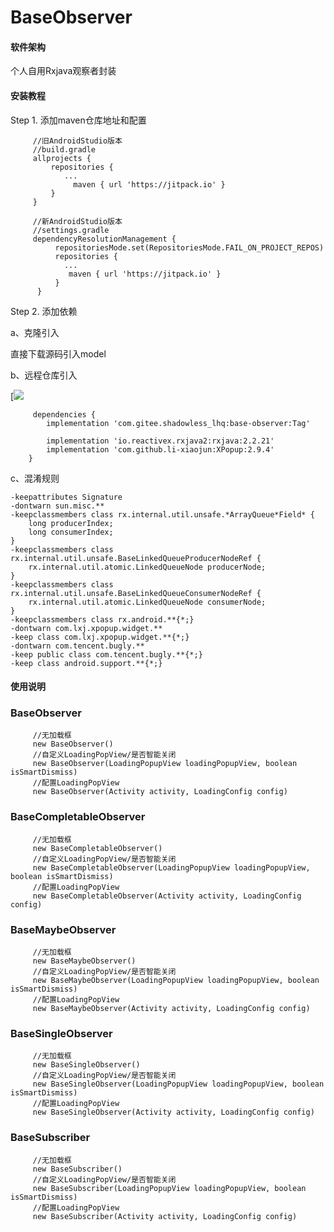 # BaseObserver

#### 软件架构

个人自用Rxjava观察者封装

#### 安装教程

Step 1. 添加maven仓库地址和配置

```
     //旧AndroidStudio版本
     //build.gradle
     allprojects {
         repositories {
            ...
              maven { url 'https://jitpack.io' }
         }
     }
     
     //新AndroidStudio版本
     //settings.gradle
     dependencyResolutionManagement {
          repositoriesMode.set(RepositoriesMode.FAIL_ON_PROJECT_REPOS)
          repositories {
            ...
             maven { url 'https://jitpack.io' }
          }
      }
```

Step 2. 添加依赖

a、克隆引入

直接下载源码引入model

b、远程仓库引入

[[![](https://jitpack.io/v/com.gitee.shadowless_lhq/base-observer.svg)](https://jitpack.io/#com.gitee.shadowless_lhq/base-observer)

```
     dependencies {
        implementation 'com.gitee.shadowless_lhq:base-observer:Tag'

        implementation 'io.reactivex.rxjava2:rxjava:2.2.21'
        implementation 'com.github.li-xiaojun:XPopup:2.9.4'
    }
```

c、混淆规则

```
-keepattributes Signature
-dontwarn sun.misc.**
-keepclassmembers class rx.internal.util.unsafe.*ArrayQueue*Field* {
    long producerIndex;
    long consumerIndex;
}
-keepclassmembers class rx.internal.util.unsafe.BaseLinkedQueueProducerNodeRef {
    rx.internal.util.atomic.LinkedQueueNode producerNode;
}
-keepclassmembers class rx.internal.util.unsafe.BaseLinkedQueueConsumerNodeRef {
    rx.internal.util.atomic.LinkedQueueNode consumerNode;
}
-keepclassmembers class rx.android.**{*;}
-dontwarn com.lxj.xpopup.widget.**
-keep class com.lxj.xpopup.widget.**{*;}
-dontwarn com.tencent.bugly.**
-keep public class com.tencent.bugly.**{*;}
-keep class android.support.**{*;}
```

#### 使用说明

### BaseObserver

```
     //无加载框
     new BaseObserver()
     //自定义LoadingPopView/是否智能关闭
     new BaseObserver(LoadingPopupView loadingPopupView, boolean isSmartDismiss)
     //配置LoadingPopView
     new BaseObserver(Activity activity, LoadingConfig config)
```

### BaseCompletableObserver

```
     //无加载框
     new BaseCompletableObserver()
     //自定义LoadingPopView/是否智能关闭
     new BaseCompletableObserver(LoadingPopupView loadingPopupView, boolean isSmartDismiss)
     //配置LoadingPopView
     new BaseCompletableObserver(Activity activity, LoadingConfig config)
```

### BaseMaybeObserver

```
     //无加载框
     new BaseMaybeObserver()
     //自定义LoadingPopView/是否智能关闭
     new BaseMaybeObserver(LoadingPopupView loadingPopupView, boolean isSmartDismiss)
     //配置LoadingPopView
     new BaseMaybeObserver(Activity activity, LoadingConfig config)
```

### BaseSingleObserver

```
     //无加载框
     new BaseSingleObserver()
     //自定义LoadingPopView/是否智能关闭
     new BaseSingleObserver(LoadingPopupView loadingPopupView, boolean isSmartDismiss)
     //配置LoadingPopView
     new BaseSingleObserver(Activity activity, LoadingConfig config)
```

### BaseSubscriber

```
     //无加载框
     new BaseSubscriber()
     //自定义LoadingPopView/是否智能关闭
     new BaseSubscriber(LoadingPopupView loadingPopupView, boolean isSmartDismiss)
     //配置LoadingPopView
     new BaseSubscriber(Activity activity, LoadingConfig config)
```
